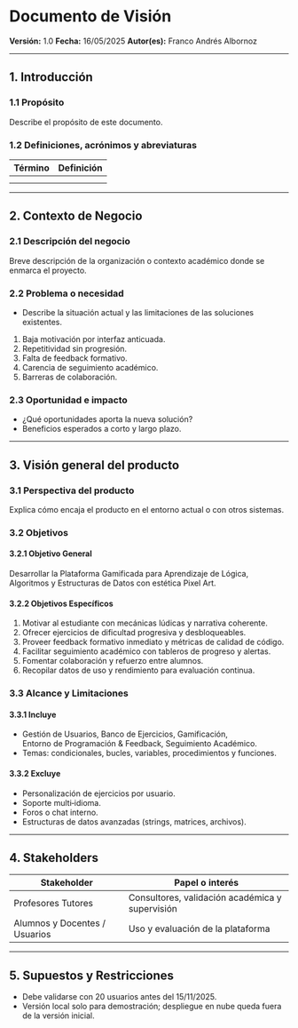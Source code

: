 # Documento de Visión

**Versión:** 1.0
**Fecha:** 16/05/2025
**Autor(es):** Franco Andrés Albornoz

---

## 1. Introducción

### 1.1 Propósito  
Describe el propósito de este documento.

### 1.2 Definiciones, acrónimos y abreviaturas  
| Término | Definición |
| ------- | ---------- |
|         |            |
|         |            |

---

## 2. Contexto de Negocio

### 2.1 Descripción del negocio

Breve descripción de la organización o contexto académico donde se enmarca el proyecto.

### 2.2 Problema o necesidad

* Describe la situación actual y las limitaciones de las soluciones existentes.
1. Baja motivación por interfaz anticuada.  
2. Repetitividad sin progresión.  
3. Falta de feedback formativo.  
4. Carencia de seguimiento académico.  
5. Barreras de colaboración.

### 2.3 Oportunidad e impacto

* ¿Qué oportunidades aporta la nueva solución?
* Beneficios esperados a corto y largo plazo.

---

## 3. Visión general del producto

### 3.1 Perspectiva del producto

Explica cómo encaja el producto en el entorno actual o con otros sistemas.

### 3.2 Objetivos

#### 3.2.1 Objetivo General
Desarrollar la Plataforma Gamificada para Aprendizaje de Lógica,  
Algoritmos y Estructuras de Datos con estética Pixel Art.

#### 3.2.2 Objetivos Específicos
1. Motivar al estudiante con mecánicas lúdicas y narrativa coherente.  
2. Ofrecer ejercicios de dificultad progresiva y desbloqueables.  
3. Proveer feedback formativo inmediato y métricas de calidad de código.  
4. Facilitar seguimiento académico con tableros de progreso y alertas.  
5. Fomentar colaboración y refuerzo entre alumnos.  
6. Recopilar datos de uso y rendimiento para evaluación continua.  

### 3.3 Alcance y Limitaciones

#### 3.3.1 Incluye
- Gestión de Usuarios, Banco de Ejercicios, Gamificación,  
  Entorno de Programación & Feedback, Seguimiento Académico.  
- Temas: condicionales, bucles, variables, procedimientos y funciones.

#### 3.3.2 Excluye
- Personalización de ejercicios por usuario.  
- Soporte multi‑idioma.  
- Foros o chat interno.  
- Estructuras de datos avanzadas (strings, matrices, archivos).

---

## 4. Stakeholders

| Stakeholder                   | Papel o interés                                 |
| ----------------------------- | ----------------------------------------------- |
| Profesores Tutores            | Consultores, validación académica y supervisión |
| Alumnos y Docentes / Usuarios | Uso y evaluación de la plataforma               |

---

## 5. Supuestos y Restricciones
- Debe validarse con 20 usuarios antes del 15/11/2025.  
- Versión local solo para demostración; despliegue en nube queda fuera  
  de la versión inicial.